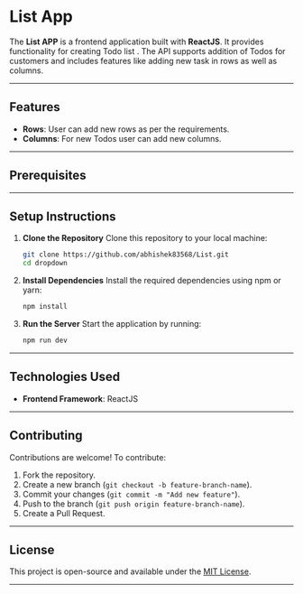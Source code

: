 # List App

The **List APP** is a frontend application built with **ReactJS**. It provides functionality for creating Todo list . The API supports addition of Todos for customers and includes features like adding new task in rows as well as columns.

---

## Features

- **Rows**: User can add new rows as per the requirements.
- **Columns**: For new Todos user can add new columns.



---

## Prerequisites

---

## Setup Instructions

1. **Clone the Repository**
   Clone this repository to your local machine:
   ```bash
   git clone https://github.com/abhishek83568/List.git
   cd dropdown
   ```

2. **Install Dependencies**
   Install the required dependencies using npm or yarn:
   ```bash
   npm install
   ```


4. **Run the Server**
   Start the application by running:
   ```bash
   npm run dev
   ```

---

## Technologies Used

- **Frontend Framework**: ReactJS

---

## Contributing

Contributions are welcome! To contribute:
1. Fork the repository.
2. Create a new branch (`git checkout -b feature-branch-name`).
3. Commit your changes (`git commit -m "Add new feature"`).
4. Push to the branch (`git push origin feature-branch-name`).
5. Create a Pull Request.

---

## License

This project is open-source and available under the [MIT License](LICENSE).



  ---
